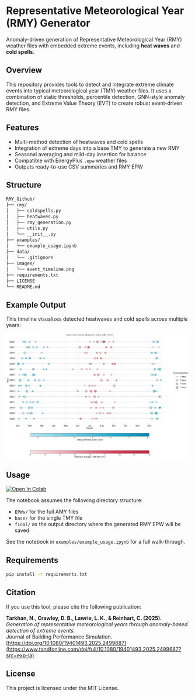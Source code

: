 # Representative Meteorological Year (RMY) Generator

Anomaly-driven generation of Representative Meteorological Year (RMY) weather files with embedded extreme events, including **heat waves** and **cold spells**.

## Overview

This repository provides tools to detect and integrate extreme climate events into typical meteorological year (TMY) weather files. It uses a combination of static thresholds, percentile detection, GNN-style anomaly detection, and Extreme Value Theory (EVT) to create robust event-driven RMY files.

## Features

- Multi-method detection of heatwaves and cold spells
- Integration of extreme days into a base TMY to generate a new RMY
- Seasonal averaging and mild-day insertion for balance
- Compatible with EnergyPlus `.epw` weather files
- Outputs ready-to-use CSV summaries and RMY EPW

## Structure

```
RMY_Github/
├── rmy/
│   ├── coldspells.py
│   ├── heatwaves.py
│   ├── rmy_generation.py
│   ├── utils.py
│   └── __init__.py
├── examples/
│   └── example_usage.ipynb
├── data/
│   └── .gitignore
├── images/
│   └── event_timeline.png
├── requirements.txt
├── LICENSE
└── README.md
```

## Example Output

This timeline visualizes detected heatwaves and cold spells across multiple years:

![Extreme Event Explorer Timeline](images/event_timeline.png)

## Usage

[![Open In Colab](https://colab.research.google.com/assets/colab-badge.svg)](https://colab.research.google.com/github/Nadatarkhan/RMY/blob/main/examples/example_usage.ipynb)

The notebook assumes the following directory structure:
- `EPWs/` for the full AMY files
- `base/` for the single TMY file
- `final/` as the output directory where the generated RMY EPW will be saved.



See the notebook in `examples/example_usage.ipynb` for a full walk-through.

## Requirements

```bash
pip install -r requirements.txt
```

## Citation

If you use this tool, please cite the following publication:

**Tarkhan, N., Crawley, D. B., Lawrie, L. K., & Reinhart, C. (2025).**  
*Generation of representative meteorological years through anomaly-based detection of extreme events.*  
Journal of Building Performance Simulation.  
[https://doi.org/10.1080/19401493.2025.2499687](https://www.tandfonline.com/doi/full/10.1080/19401493.2025.2499687?src=exp-la)

## License

This project is licensed under the MIT License.